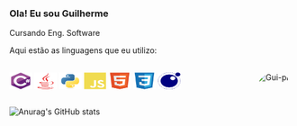 ### **Ola! Eu sou Guilherme**
Cursando Eng. Software

Aqui estão as linguagens que eu utilizo:
<div style="display: inline_block"><br>
  <img align="center" alt="Gui-Csharp" height="30" width="40" src="https://raw.githubusercontent.com/devicons/devicon/master/icons/csharp/csharp-original.svg">
  <img align="center" src="https://raw.githubusercontent.com/devicons/devicon/master/icons/java/java-plain.svg" alt="Java" width="40" height="30"/>
  <img align="center" alt="Gui-Python" height="30" width="40" src="https://raw.githubusercontent.com/devicons/devicon/master/icons/python/python-original.svg">
  <img align="center" alt="Gui-Js" height="30" width="40" src="https://raw.githubusercontent.com/devicons/devicon/master/icons/javascript/javascript-plain.svg">
  <img align="center" alt="Gui-HTML" height="30" width="40" src="https://raw.githubusercontent.com/devicons/devicon/master/icons/html5/html5-original.svg">
  <img align="center" alt="Gui-CSS" height="30" width="40" src="https://raw.githubusercontent.com/devicons/devicon/master/icons/css3/css3-original.svg">
  <img align="center" <img src="https://raw.githubusercontent.com/devicons/devicon/master/icons/lua/lua-plain.svg" alt="Lua" width="40" height="30"/>
  <img align="right" alt="Gui-pic" height="150" style="border-radius:50px;" src="https://cdn.discordapp.com/attachments/743968842497392761/1090148507555475548/pica-pau.jpg">
</div>

<br>

![Anurag's GitHub stats](https://github-readme-stats.vercel.app/api?username=guisnw&show_icons=true&theme=dark)
